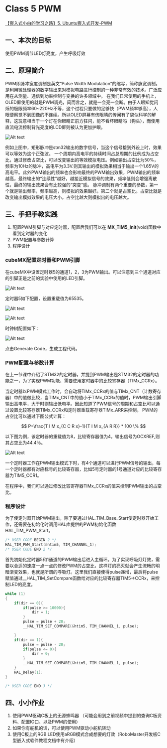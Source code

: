# Class 5 PWM

[【嵌入式小白的学习之路】5. Ubuntu嵌入式开发-PWM](https://www.bilibili.com/video/BV12h4y157sV)

## 一、本次的目标

使用PWM调节LED灯亮度，产生呼吸灯效

## 二、原理简介

PWM即脉冲宽度调制是英文“Pulse Width Modulation”的缩写，简称脉宽调制。是利用微处理器的数字输出来对模拟电路进行控制的一种非常有效的技术。广泛应用在从测量、通信到功率控制与变换的许多领域中。 在我们日常使用的手机上，OLED屏使用的就是PWM调光，简而言之，就是一会亮一会断。由于人眼知觉闪烁的极限频率60~220Hz不等，这个过程只要做的足够快（PWM频率够高），人眼便察觉不到图像的不连续。所以OLED屏幕有伤眼睛的传闻有了貌似科学的解释，这玩意相当于一个灯在你眼睛正前方狂闪，能不看坏眼睛吗（狗头），而使用直流电流控制背光亮度的LCD屏则被认为更加护眼。

![Alt text](image-32.png)

例如上图中，矩形脉冲是stm32输出的数字信号，当这个信号接到外设上时，效果可以等效为这个正弦波。 一个周期内高电平的持续时间占总周期的比例成为占空比，通过修改占空比，可以改变输出的等效模拟电压。例如输出占空比为50%，频率为10Hz的脉冲，高电平为3.3V.则其输出的模拟效果相当于输出一个1.65V的高电平。此外PWM输出的频率也会影响最终的PWM输出效果，PWM输出的频率越高，最终输出的“连续性”越好，越接近模拟信号的效果，频率低则会增强离散性，最终的输出效果会有比较强的“突变”感。 脉冲调制有两个重要的参数，第一个就是输出频率，频率越高，则模拟的效果越好。第二个就是占空比。占空比就是改变输出模拟效果的电压大小。占空比越大则模拟出的电压越大。

## 三、手把手教实践


1. 配置PWM引脚与对应定时器，配置后我们可以在 **MX_TIM5_Init**(void)函数中看到定时器的变化
2. PWM配置与参数计算
3. 程序设计

### cubeMX配置定时器和PWM引脚

在cubeMX中设置定时器5的通道1，2，3为PWM输出。可以注意到三个通道对应的引脚正是之前的实验中使用的LED引脚。

![Alt text](image-33.png)

定时器5如下配置，设置重载值为65535。

![Alt text](image-34.png)

![Alt text](image-35.png)

时钟树配置如下：

![Alt text](image-36.png)

点击Generate Code，生成工程代码。

### PWM配置与参数计算

在上一节课中介绍了STM32的定时器，并提到PWM输出是STM32的定时器的功能之一，为了实现PWM功能，需要使用定时器中的比较寄存器（TIMx_CCRx）。

当定时器以PWM模式工作时，会自动将TIMx_CCRx的值与TIMx_CNT（计数寄存器）中的值做比较，当TIMx_CNT中的值小于TIMx_CCRx的值时，PWM输出引脚输出高电平，大于时则输出低电平。因此知道了PWM信号的周期和占空比可以通过设置比较寄存器TIMx_CCRx和定时器重载寄存器TIMx_ARR来控制。
PWM的占空比可以通过下图公式计算：

$$
P=\frac{T I M x_{C C R x}-1}{T I M x_{A R R}} * 100 \%
$$

以下图为例，该定时器的重载值为8，比较寄存器值为4，输出信号为OCXREF,则其占空比为44.4％。

![Alt text](image-37.png)

一个定时器工作在PWM输出模式下时，有4个通道可以进行PWM信号的输出，每一个定时器都有对应标号的比较寄存器，比如5号定时器的1号通道对应的比较寄存器为TIM5_CCR1。

在程序中，我们可以通过修改比较寄存器TIMx_CCRx的值来控制PWM输出的占空比。

### 程序设计

为了使定时器开始PWM输出，除了要通过HAL_TIM_Base_Start使定时器开始工作，还需要在初始化时调用HAL库提供的PWM初始化函数HAL_TIM_PWM_Start。

```c
/* USER CODE BEGIN 2 */
HAL_TIM_PWM_Start(&htim5, TIM_CHANNEL_1);
/* USER CODE END 2 */
```

首先初始化定时器5和1通道的PWM输出后进入主循环。为了实现呼吸灯灯效，需要以合适的速度一点一点的修改PWM的占空比，这样灯的亮灭就会产生流畅的明暗渐变效果，也就是所谓的呼吸灯。这里我们直接使得pulse递增，最后将pulse赋值通过__HAL_TIM_SetCompare函数给对应的比较寄存器TIM5->CCRx，来控制LED的亮度。

```c
while (1)
{
    if(dir == 0){
        if(pulse >= 10000){
            dir = 1;
        }
        pulse = pulse + 20;
        __HAL_TIM_SET_COMPARE(&htim5, TIM_CHANNEL_1, pulse); 

    }
    if(dir == 1){
        pulse = pulse - 20;
        if(pulse <= 0){
            dir = 0;
        }
        __HAL_TIM_SET_COMPARE(&htim5, TIM_CHANNEL_1, pulse);
    }
    HAL_Delay(1);
}

/* USER CODE END 3 */
```

## 四、小小作业

1. 使用PWM驱动C板上的无源蜂鸣器 （可能会用到之前视频中提到的查询C板资料、配置IO口、以及PWM的使用）
2. 如果你有舵机的话，可以使用PWM驱动小舵机转动
3. 使用C板上的RGB LED使用aRGB模式合成想要的灯效（RoboMaster开发板C型嵌入式软件教程文档中有介绍）
